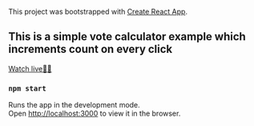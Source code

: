 
This project was bootstrapped with [Create React App](https://github.com/facebook/create-react-app).


<h2>This is a simple vote calculator example which increments count on every click</h2>


 [Watch live🐱‍🏍](https://basic-voting.netlify.app/)

### `npm start`
Runs the app in the development mode.<br />
Open [http://localhost:3000](http://localhost:3000) to view it in the browser.
